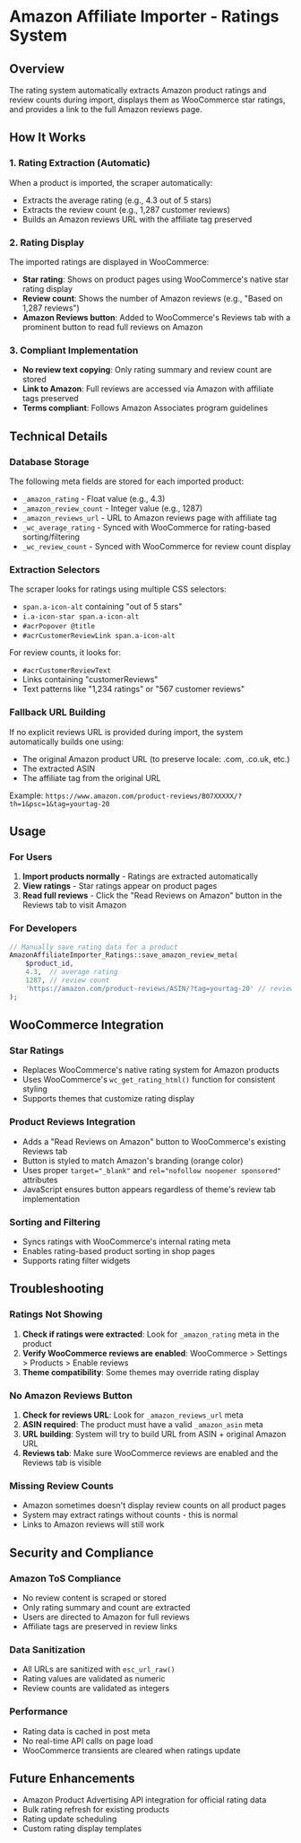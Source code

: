 # Amazon Affiliate Importer - Ratings System

## Overview
The rating system automatically extracts Amazon product ratings and review counts during import, displays them as WooCommerce star ratings, and provides a link to the full Amazon reviews page.

## How It Works

### 1. Rating Extraction (Automatic)
When a product is imported, the scraper automatically:
- Extracts the average rating (e.g., 4.3 out of 5 stars)
- Extracts the review count (e.g., 1,287 customer reviews)
- Builds an Amazon reviews URL with the affiliate tag preserved

### 2. Rating Display
The imported ratings are displayed in WooCommerce:
- **Star rating**: Shows on product pages using WooCommerce's native star rating display
- **Review count**: Shows the number of Amazon reviews (e.g., "Based on 1,287 reviews")
- **Amazon Reviews button**: Added to WooCommerce's Reviews tab with a prominent button to read full reviews on Amazon

### 3. Compliant Implementation
- **No review text copying**: Only rating summary and review count are stored
- **Link to Amazon**: Full reviews are accessed via Amazon with affiliate tags preserved
- **Terms compliant**: Follows Amazon Associates program guidelines

## Technical Details

### Database Storage
The following meta fields are stored for each imported product:
- `_amazon_rating` - Float value (e.g., 4.3)
- `_amazon_review_count` - Integer value (e.g., 1287)
- `_amazon_reviews_url` - URL to Amazon reviews page with affiliate tag
- `_wc_average_rating` - Synced with WooCommerce for rating-based sorting/filtering
- `_wc_review_count` - Synced with WooCommerce for review count display

### Extraction Selectors
The scraper looks for ratings using multiple CSS selectors:
- `span.a-icon-alt` containing "out of 5 stars"
- `i.a-icon-star span.a-icon-alt`
- `#acrPopover @title`
- `#acrCustomerReviewLink span.a-icon-alt`

For review counts, it looks for:
- `#acrCustomerReviewText`
- Links containing "customerReviews"
- Text patterns like "1,234 ratings" or "567 customer reviews"

### Fallback URL Building
If no explicit reviews URL is provided during import, the system automatically builds one using:
- The original Amazon product URL (to preserve locale: .com, .co.uk, etc.)
- The extracted ASIN
- The affiliate tag from the original URL

Example: `https://www.amazon.com/product-reviews/B07XXXXX/?th=1&psc=1&tag=yourtag-20`

## Usage

### For Users
1. **Import products normally** - Ratings are extracted automatically
2. **View ratings** - Star ratings appear on product pages
3. **Read full reviews** - Click the "Read Reviews on Amazon" button in the Reviews tab to visit Amazon

### For Developers
```php
// Manually save rating data for a product
AmazonAffiliateImporter_Ratings::save_amazon_review_meta(
    $product_id,
    4.3,  // average rating
    1287, // review count
    'https://amazon.com/product-reviews/ASIN/?tag=yourtag-20' // reviews URL (optional)
);
```

## WooCommerce Integration

### Star Ratings
- Replaces WooCommerce's native rating system for Amazon products
- Uses WooCommerce's `wc_get_rating_html()` function for consistent styling
- Supports themes that customize rating display

### Product Reviews Integration
- Adds a "Read Reviews on Amazon" button to WooCommerce's existing Reviews tab
- Button is styled to match Amazon's branding (orange color)
- Uses proper `target="_blank"` and `rel="nofollow noopener sponsored"` attributes
- JavaScript ensures button appears regardless of theme's review tab implementation

### Sorting and Filtering
- Syncs ratings with WooCommerce's internal rating meta
- Enables rating-based product sorting in shop pages
- Supports rating filter widgets

## Troubleshooting

### Ratings Not Showing
1. **Check if ratings were extracted**: Look for `_amazon_rating` meta in the product
2. **Verify WooCommerce reviews are enabled**: WooCommerce > Settings > Products > Enable reviews
3. **Theme compatibility**: Some themes may override rating display

### No Amazon Reviews Button
1. **Check for reviews URL**: Look for `_amazon_reviews_url` meta
2. **ASIN required**: The product must have a valid `_amazon_asin` meta
3. **URL building**: System will try to build URL from ASIN + original Amazon URL
4. **Reviews tab**: Make sure WooCommerce reviews are enabled and the Reviews tab is visible

### Missing Review Counts
- Amazon sometimes doesn't display review counts on all product pages
- System may extract ratings without counts - this is normal
- Links to Amazon reviews will still work

## Security and Compliance

### Amazon ToS Compliance
- No review content is scraped or stored
- Only rating summary and count are extracted
- Users are directed to Amazon for full reviews
- Affiliate tags are preserved in review links

### Data Sanitization
- All URLs are sanitized with `esc_url_raw()`
- Rating values are validated as numeric
- Review counts are validated as integers

### Performance
- Rating data is cached in post meta
- No real-time API calls on page load
- WooCommerce transients are cleared when ratings update

## Future Enhancements
- Amazon Product Advertising API integration for official rating data
- Bulk rating refresh for existing products
- Rating update scheduling
- Custom rating display templates
